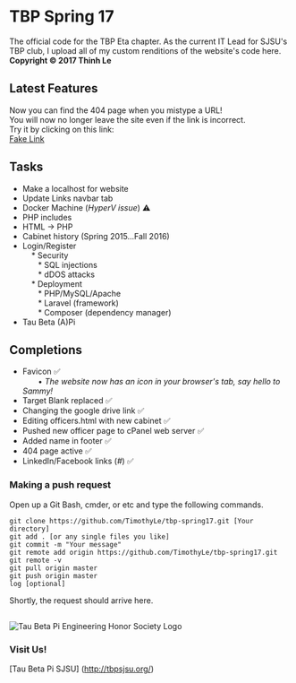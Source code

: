 # TBP Spring 17
The official code for the TBP Eta chapter.
As the current IT Lead for SJSU's TBP club, I upload all of my custom renditions of the website's code here.  
**Copyright © 2017 Thinh Le**

## Latest Features
Now you can find the 404 page when you mistype a URL!    
You will now no longer leave the site even if the link is incorrect.  
Try it by clicking on this link:  
[Fake Link](http://www.tbpsjsu.org/fakelink)

## Tasks  
* Make a localhost for website
* Update Links navbar tab
* Docker Machine (*HyperV issue*)  :warning:  
* PHP includes
* HTML -> PHP
* Cabinet history (Spring 2015...Fall 2016)
* Login/Register   
&nbsp;&nbsp;&nbsp; * Security  
&nbsp;&nbsp;&nbsp;&nbsp;&nbsp;&nbsp; * SQL injections   
&nbsp;&nbsp;&nbsp;&nbsp;&nbsp;&nbsp; * dDOS attacks    
&nbsp;&nbsp;&nbsp; * Deployment   
&nbsp;&nbsp;&nbsp;&nbsp;&nbsp;&nbsp; * PHP/MySQL/Apache    
&nbsp;&nbsp;&nbsp;&nbsp;&nbsp;&nbsp; * Laravel (framework)  
&nbsp;&nbsp;&nbsp;&nbsp;&nbsp;&nbsp; * Composer (dependency manager)    
* Tau Beta (A)Pi  

## Completions
* Favicon :white_check_mark:   
&nbsp;&nbsp;&nbsp;&nbsp;&nbsp;&nbsp; • _The website now has an icon in your browser's tab, say hello to Sammy!_   
* Target Blank replaced :white_check_mark:   
* Changing the google drive link :white_check_mark:  
* Editing officers.html with new cabinet :white_check_mark:  
* Pushed new officer page to cPanel web server :white_check_mark:  
* Added name in footer :white_check_mark:   
* 404 page active :white_check_mark:    
* LinkedIn/Facebook links (_#_) :white_check_mark:    

### Making a push request
Open up a Git Bash, cmder, or etc and type the following commands.  
```
git clone https://github.com/TimothyLe/tbp-spring17.git [Your directory]  
git add . [or any single files you like]  
git commit -m "Your message"  
git remote add origin https://github.com/TimothyLe/tbp-spring17.git  
git remote -v  
git pull origin master  
git push origin master  
log [optional]  
```
Shortly, the request should arrive here.   

## 
![Tau Beta Pi Engineering Honor Society Logo](https://github.com/TimothyLe/tbp-spring17/blob/master/tbp.gif)
### Visit Us!    
[Tau Beta Pi SJSU] (http://tbpsjsu.org/)  


